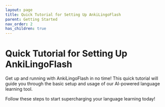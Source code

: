 ```yaml
---
layout: page
title: Quick Tutorial for Setting Up AnkiLingoFlash
parent: Getting Started
nav_order: 2
has_children: true
---
```


# Quick Tutorial for Setting Up AnkiLingoFlash

Get up and running with AnkiLingoFlash in no time! This quick tutorial will guide you through the basic setup and usage of our AI-powered language learning tool.

Follow these steps to start supercharging your language learning today!



